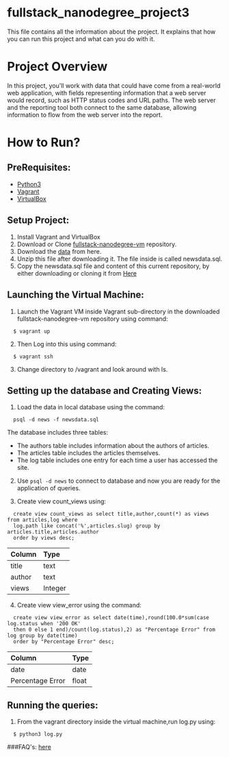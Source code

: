 # fullstack_nanodegree_project3
This file contains all the information about the project.
It explains that how you can run this project and what can you do with it.
# Project Overview
In this project, you'll work with data that could have come from a real-world web application,
with fields representing information that a web server would record, such as HTTP status codes and URL paths.
The web server and the reporting tool both connect to the same database, allowing information to flow from the web server into the report.

# How to Run?

## PreRequisites:
  * [Python3](https://www.python.org/)
  * [Vagrant](https://www.vagrantup.com/)
  * [VirtualBox](https://www.virtualbox.org/)

## Setup Project:
  1. Install Vagrant and VirtualBox
  2. Download or Clone [fullstack-nanodegree-vm](https://github.com/udacity/fullstack-nanodegree-vm) repository.
  3. Download the [data](https://d17h27t6h515a5.cloudfront.net/topher/2016/August/57b5f748_newsdata/newsdata.zip) from here.
  4. Unzip this file after downloading it. The file inside is called newsdata.sql.
  5. Copy the newsdata.sql file and content of this current repository, by either downloading or cloning it from
  [Here](https://github.com/maandeep98/fullstack_nanodegree_project3)
  
## Launching the Virtual Machine:
  1. Launch the Vagrant VM inside Vagrant sub-directory in the downloaded fullstack-nanodegree-vm repository using command:
  
  ```
    $ vagrant up
  ```
  2. Then Log into this using command:
  
  ```
    $ vagrant ssh
  ```
  3. Change directory to /vagrant and look around with ls.
  
## Setting up the database and Creating Views:

  1. Load the data in local database using the command:
  
  ```
    psql -d news -f newsdata.sql
  ```
  The database includes three tables:
  * The authors table includes information about the authors of articles.
  * The articles table includes the articles themselves.
  * The log table includes one entry for each time a user has accessed the site.
  
  2. Use `psql -d news` to connect to database and now you are ready for the application of queries.
  
  3. Create view count_views using:
  ```
    create view count_views as select title,author,count(*) as views from articles,log where 
    log.path like concat('%',articles.slug) group by articles.title,articles.author 
    order by views desc;
  ```
  | Column  | Type    |
  | :-------| :-------|
  | title   | text    |
  | author  | text    |
  | views   | Integer |
  
  4. Create view view_error using the command:
  ```
    create view view_error as select date(time),round(100.0*sum(case log.status when '200 OK' 
    then 0 else 1 end)/count(log.status),2) as "Percentage Error" from log group by date(time) 
    order by "Percentage Error" desc;
  ```
  | Column        | Type    |
  | :-------      | :-------|
  | date          | date    |
  | Percentage Error | float   |
  
## Running the queries:
  1. From the vagrant directory inside the virtual machine,run log.py using:
  ```
    $ python3 log.py
  ```
  
###FAQ's: [here](https://classroom.udacity.com/nanodegrees/nd004-intr1/parts/e400b41b-7a81-4598-ae2a-d2ab41c5b42d/modules/bbd71bf2-7490-4679-a943-ca6ef9e376cb/lessons/129df784-18b7-47a3-b482-cb1edb7faac9/concepts/b2ff9cba-210e-463e-9321-2605f65491a9)